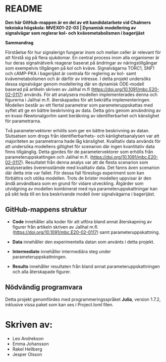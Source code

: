 README
===============
**Den här GitHub-mappen är en del av ett kandidatarbete vid Chalmers tekniska högskola: MVEX01-22-03 | Dynamisk modellering av signalvägar som reglerar kol- och kvävemetabolismen i bagerijäst**

**Sammandrag**

Förståelse för hur signalerign fungerar inom och mellan celler är relevant för att förstå sig på flera sjukdomar. En central process inom alla organismer är hur deras signalnätverk reagerar baserat på ändringar av näringstillgångar som exempelvis tillgången på kol och kväve. Signalvägarna TORC1, SNF1 och cAMP-PKA i bagerijäst är centrala för reglering av kol- samt kvävemetabolismen och är därför av intresse. I detta projekt undersöks dessa signalvägar genom modellering där en dynamisk ODE-modell baserad på artikeln skriven av Jalihal m.fl (https://doi.org/10.1091/mbc.E20-02-0117) används. För att analysera modellen implementerades denna och figurerna i Jalihal m.fl. återskapades för att bekräfta implementeringen. Modellen består av ett flertal parametrar som parameteruppskattas med syftet att ge en bättre beskrivning av data. Detta görs genom användning av en kvasi-Newtonalgoritm samt beräkning av identifierbarhet och känslighet för parametrarna. 

Två parametervektorer erhölls som ger en bättre beskrivning av datan. Slutsatsen som drogs från identifierbarhets- och känlighetsanalysen var att majoriteten av parametrarna hade låg känslighet. Kvalitativ data används för att undersöka modellens giltighet för scenarion där ingen kvantitativ data finns tillgänglig. Detta gjordes för de parametervektorer som erhölls från parameteruppskattingen och Jalihal m.fl. (https://doi.org/10.1091/mbc.E20-02-0117). Resultatet från denna analys var att de flesta scenarion som analyserades överensstämde med kvalitativ data. Det fanns även scenarion där detta inte var fallet. För dessa fall föreslogs experiment som kan förbättra och utöka modellen. Trots de brister modellen uppvisar är den ändå användbara som en grund för vidare utveckling. Åtgärder som utvidgning av modellen kombinerat med nya parameteruppskattningar kan på sikt leda till en bra beskrivande modell över signalvägarna i bagerijäst.

## GitHub-mappens struktur

- **Code** innehåller alla koder för att utföra bland annat återskapning av figurer från artikeln skriven av Jalihal m.fl. (https://doi.org/10.1091/mbc.E20-02-0117) samt parameteruppskattning.

- **Data** innehåller den experimentella datan som använts i detta projekt.

- **Intermediate** innehåller intermediära steg under parameteruppskattningen.

- **Results** innehåller resultaten från bland annat parameteruppskattningen och alla återskapade figurer. 

## Nödvändig programvara

Detta projekt genomfördes med programmeringsspråket **Julia**, version 1.7.2, inklusive vissa paket som kan ses i Project.toml filen.

# Skriven av:
- Leo Andrekson
- Emma Johansson
- Rakel Hellberg
- Jesper Olsson
 

